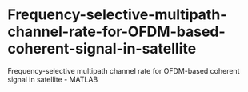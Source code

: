 # Frequency-selective-multipath-channel-rate-for-OFDM-based-coherent-signal-in-satellite
Frequency-selective multipath channel rate for OFDM-based coherent signal in satellite - MATLAB 
